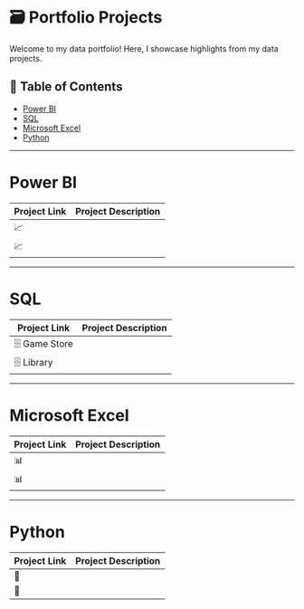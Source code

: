 # 🗃️ Portfolio Projects
Welcome to my data portfolio! Here, I showcase highlights from my data projects.
## :file_folder: Table of Contents

- [Power BI](#power-bi)
- [SQL](#sql)
- [Microsoft Excel](#microsoft-excel)
- [Python](#python)

---

# Power BI
| Project Link | Project Description |
|-------------|----------|
|📈||
|📈||

---

# SQL
| Project Link | Project Description |
|-------------|----------|
| 🗄️ Game Store || 
| 🗄️ Library ||

---

# Microsoft Excel
| Project Link | Project Description |
|-------------|----------|
|📊||
|📊||

---

# Python
| Project Link | Project Description |
|-------------|----------|
|🐍||
|🐍||

